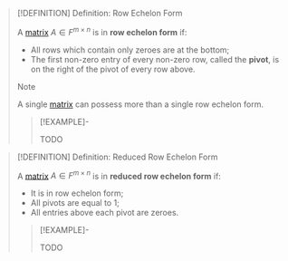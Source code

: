 >[!DEFINITION] Definition: Row Echelon Form
>
>A [matrix](Matrix.md) $A \in F^{m \times n}$ is in **row echelon form** if:
>- All rows which contain only zeroes are at the bottom;
>- The first non-zero entry of every non-zero row, called the **pivot**, is on the right of the pivot of every row above.
>
>>[!NOTE]
>>
>>A single [matrix](Matrix.md) can possess more than a single row echelon form.
>>
>
>>[!EXAMPLE]-
>>
>>TODO
>>
>

>[!DEFINITION] Definition: Reduced Row Echelon Form
>
>A [matrix](Matrix.md) $A \in F^{m \times n}$ is in **reduced row echelon form** if:
>- It is in row echelon form;
>- All pivots are equal to 1;
>- All entries above each pivot are zeroes.
>
>>[!EXAMPLE]-
>>
>>TODO
>>
>